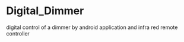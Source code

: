 # Digital_Dimmer
digital control of a dimmer by android application and infra red remote controller
